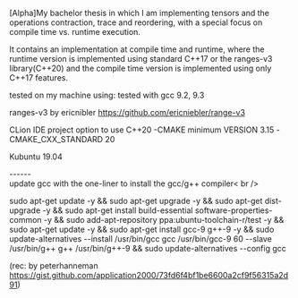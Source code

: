 [Alpha]My bachelor thesis in which I am implementing tensors 
and the operations contraction, trace and reordering, with a special
focus on compile time vs. runtime execution. 

It contains an implementation at compile time
and runtime, where the runtime version is implemented using standard C++17
or the ranges-v3 library(C++20) and the compile time version is implemented
using only C++17 features.



tested on my machine using:
tested with gcc 9.2, 9.3

ranges-v3 by ericnibler https://github.com/ericniebler/range-v3

CLion IDE project option to use C++20
-CMAKE minimum VERSION 3.15
-CMAKE_CXX_STANDARD 20

Kubuntu 19.04

------ <br />
update gcc with the one-liner to install the gcc/g++ compiler< br />

sudo apt-get update -y && 
sudo apt-get upgrade -y && 
sudo apt-get dist-upgrade -y && 
sudo apt-get install build-essential software-properties-common -y && 
sudo add-apt-repository ppa:ubuntu-toolchain-r/test -y && 
sudo apt-get update -y && 
sudo apt-get install gcc-9 g++-9 -y && 
sudo update-alternatives --install /usr/bin/gcc gcc /usr/bin/gcc-9 60 --slave /usr/bin/g++ g++ /usr/bin/g++-9 && 
sudo update-alternatives --config gcc

(rec: by peterhanneman https://gist.github.com/application2000/73fd6f4bf1be6600a2cf9f56315a2d91)


